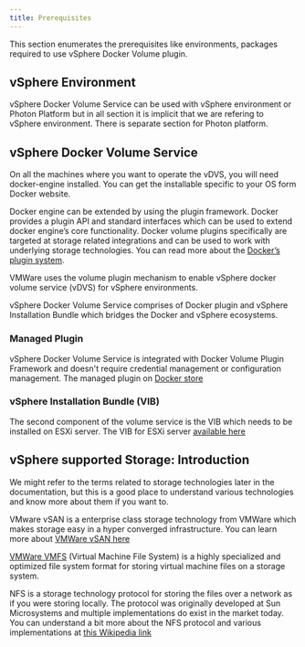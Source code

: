 ```yaml
---
title: Prerequisites
---
```


This section enumerates the prerequisites like environments, packages required to use vSphere Docker Volume plugin.

## vSphere Environment

vSphere Docker Volume Service can be used with vSphere environment or Photon Platform but in all section it is implicit that we are refering to vSphere environment. There is separate section for Photon platform. 

## vSphere Docker Volume Service
On all the machines where you want to operate the vDVS, you will need docker-engine installed. You can get the installable specific to your OS form Docker website.

Docker engine can be extended by using the plugin framework. Docker provides a plugin API and standard interfaces which can be used to extend docker engine’s core functionality. Docker volume plugins specifically are targeted at storage related integrations and can be used to work with underlying storage technologies. You can read more about the [Docker’s plugin system](https://docs.docker.com/engine/extend/).

VMWare uses the volume plugin mechanism to enable vSphere docker volume service (vDVS) for vSphere environments. 

vSphere Docker Volume Service comprises of Docker plugin and vSphere Installation Bundle which bridges the Docker and vSphere ecosystems. 

### Managed Plugin
vSphere Docker Volume Service is integrated with Docker Volume Plugin Framework and doesn't require credential management or configuration management. 
The managed plugin on [Docker store](https://store.docker.com/plugins/vsphere-docker-volume-service?tab=description)

### vSphere Installation Bundle (VIB)
The second component of the volume service is the VIB which needs to be installed on ESXi server.
The VIB for ESXi server [available here](https://bintray.com/vmware/vDVS)

## vSphere supported Storage: Introduction

We might refer to the terms related to storage technologies later in the documentation, but this is a good place to understand various technologies and know more about them if you want to.

VMware vSAN is a enterprise class storage technology from VMWare which makes storage easy in a hyper converged infrastructure.  You can learn more about [VMWare vSAN here](http://www.vmware.com/in/products/virtual-san.html)

[VMWare VMFS](https://pubs.vmware.com/vsphere-50/index.jsp?topic=%2Fcom.vmware.vsphere.storage.doc_50%2FGUID-5EE84941-366D-4D37-8B7B-767D08928888.html) (Virtual Machine File System) is a highly specialized and optimized file system format for storing virtual machine files on a storage system.

NFS is a storage technology protocol for storing the files over a network as if you were storing locally. The protocol was originally developed at Sun Microsystems and multiple implementations do exist in the market today. You can understand a bit more about the NFS protocol and various implementations at [this Wikipedia link](https://en.wikipedia.org/wiki/Network_File_System)
